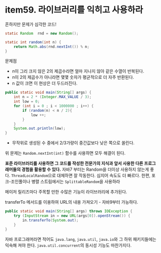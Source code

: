 # item59. 라이브러리를 익히고 사용하라

흔하지만 문제가 심각한 코드!
```java
static Random  rnd = new Random(); 

static int random(int n) {
    return Math.abs(rnd.nextInt()) % n;
}
```
문제점 
- n이 그리 크지 않은 2의 제곱수라면 얼마 지나지 않아 같은 수열이 반복된다. 
- n이 2의 제곱수가 아니라면 몇몇 숫자가 평균적으로 더 자주 반환된다. 
- n 값이 크면 이 현상은 더 두드러진다. 

```java
public static void main(String[] args) {
    int n = 2 * (Integer.MAX_VALUE / 3);
    int low = 0; 
    for (int i = 0 ; i < 1000000 ; i++) {
        if (random(n) < n / 2){
            low ++; 
        }
    }
    System.out.println(low);
}
```
- 무작위로 생성된 수 중에서 2/3가량이 중간값보다 낮은 쪽으로 쏠린다. 

위 문제는 `Random.nextInt(int)` 함수를 사용하면 모두 해결이 된다. 

**표준 라이브러리를 사용하면 그 코드를 작성한 전문가의 지식과 앞서 사용한 다른 프로그래머들의 경험을 활용할 수 있다.**
자바7 부터는 Random을 더이상 사용하지 않는게 좋다. `ThreadLocalRandom`으로 대체하면 잘 작동한다. 심지어 속도도 더 빠르다. 한편, 포크-조인풀이나 병렬 스트림에서는 `SplittableRandom`을 사용하라

메이저 릴리즈마다 주목할 만한 수많은 기능이 라이브러리에 추가된다.


transferTo 메서드를 이용하여 URL의 내용 가져오기 - 자바9부터 가능하다.
```java
public static void main(String[] args) throws IOException {
    try (InputStream in = new URL(args[0]).openStream()) {
        in.transferTo(System.out);
    }
}
```

자바 프로그래머라면 적어도 `java.lang`, `java.util`, `java.io`와 그 하위 패키지들에는 익숙해 져야 한다. 
`java.util.concurrent`의 동시성 기능도 마찬가지다. 

